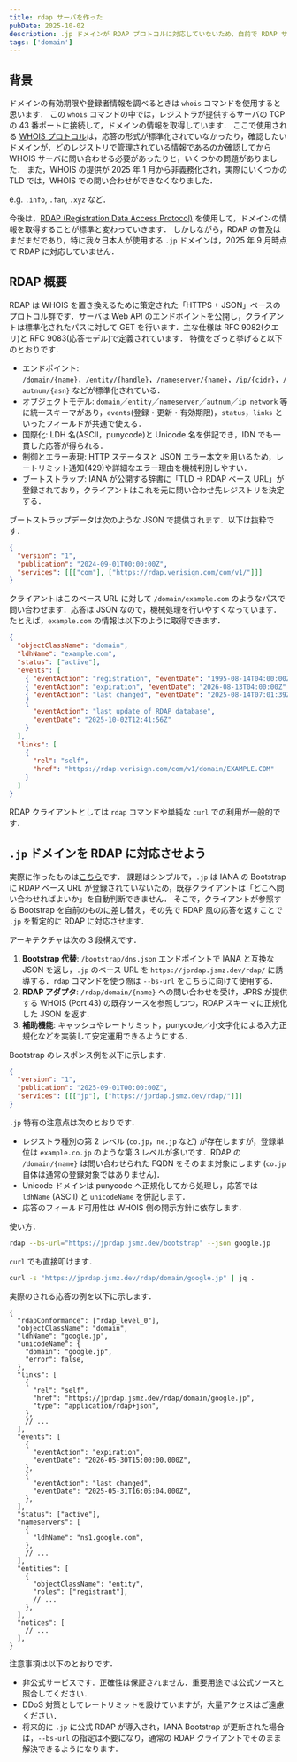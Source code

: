 ```yaml
---
title: rdap サーバを作った
pubDate: 2025-10-02
description: .jp ドメインが RDAP プロトコルに対応していないため，自前で RDAP サーバを構築しました．
tags: ['domain']
---
```


## 背景

ドメインの有効期限や登録者情報を調べるときは `whois` コマンドを使用すると思います．
この `whois` コマンドの中では，レジストラが提供するサーバの TCP の 43 番ポートに接続して，ドメインの情報を取得しています．
ここで使用される [WHOIS プロトコル](https://datatracker.ietf.org/doc/html/rfc3912)は，応答の形式が標準化されていなかったり，確認したいドメインが，どのレジストリで管理されている情報であるのか確認してから WHOIS サーバに問い合わせる必要があったりと，いくつかの問題がありました．
また，WHOIS の提供が 2025 年 1 月から非義務化され，実際にいくつかの TLD では，WHOIS での問い合わせができなくなりました．

e.g. `.info`, `.fan`, `.xyz` など．

今後は，[RDAP (Registration Data Access Protocol)](https://datatracker.ietf.org/doc/html/rfc9083) を使用して，ドメインの情報を取得することが標準と変わっていきます．
しかしながら，RDAP の普及はまだまだであり，特に我々日本人が使用する `.jp` ドメインは，2025 年 9 月時点で RDAP に対応していません．

## RDAP 概要

RDAP は WHOIS を置き換えるために策定された「HTTPS + JSON」ベースのプロトコル群です．サーバは Web API のエンドポイントを公開し，クライアントは標準化されたパスに対して GET を行います．主な仕様は RFC 9082(クエリ)と RFC 9083(応答モデル)で定義されています．
特徴をざっと挙げると以下のとおりです．

- エンドポイント: `/domain/{name}`，`/entity/{handle}`，`/nameserver/{name}`，`/ip/{cidr}`，`/autnum/{asn}` などが標準化されている．
- オブジェクトモデル: `domain`／`entity`／`nameserver`／`autnum`／`ip network` 等に統一スキーマがあり，`events`(登録・更新・有効期限)，`status`，`links` といったフィールドが共通で使える．
- 国際化: LDH 名(ASCII，punycode)と Unicode 名を併記でき，IDN でも一貫した応答が得られる．
- 制御とエラー表現: HTTP ステータスと JSON エラー本文を用いるため，レートリミット通知(429)や詳細なエラー理由を機械判別しやすい．
- ブートストラップ: IANA が公開する辞書に「TLD -> RDAP ベース URL」が登録されており，クライアントはこれを元に問い合わせ先レジストリを決定する．

ブートストラップデータは次のような JSON で提供されます．以下は抜粋です．

```json
{
  "version": "1",
  "publication": "2024-09-01T00:00:00Z",
  "services": [[["com"], ["https://rdap.verisign.com/com/v1/"]]]
}
```

クライアントはこのベース URL に対して `/domain/example.com` のようなパスで問い合わせます．応答は JSON なので，機械処理を行いやすくなっています．たとえば，`example.com` の情報は以下のように取得できます．

```json
{
  "objectClassName": "domain",
  "ldhName": "example.com",
  "status": ["active"],
  "events": [
    { "eventAction": "registration", "eventDate": "1995-08-14T04:00:00Z" },
    { "eventAction": "expiration", "eventDate": "2026-08-13T04:00:00Z" },
    { "eventAction": "last changed", "eventDate": "2025-08-14T07:01:39Z" },
    {
      "eventAction": "last update of RDAP database",
      "eventDate": "2025-10-02T12:41:56Z"
    }
  ],
  "links": [
    {
      "rel": "self",
      "href": "https://rdap.verisign.com/com/v1/domain/EXAMPLE.COM"
    }
  ]
}
```

RDAP クライアントとしては `rdap` コマンドや単純な `curl` での利用が一般的です．

## `.jp` ドメインを RDAP に対応させよう

実際に作ったものは[こちら](https://github.com/vinyl-umbrella/jprdap)です．
課題はシンプルで，`.jp` は IANA の Bootstrap に RDAP ベース URL が登録されていないため，既存クライアントは「どこへ問い合わせればよいか」を自動判断できません．
そこで，クライアントが参照する Bootstrap を自前のものに差し替え，その先で RDAP 風の応答を返すことで `.jp` を暫定的に RDAP に対応させます．

アーキテクチャは次の 3 段構えです．

1. **Bootstrap 代替**: `/bootstrap/dns.json` エンドポイントで IANA と互換な JSON を返し，`.jp` のベース URL を `https://jprdap.jsmz.dev/rdap/` に誘導する．`rdap` コマンドを使う際は `--bs-url` をこちらに向けて使用する．
2. **RDAP アダプタ**: `/rdap/domain/{name}` への問い合わせを受け，JPRS が提供する WHOIS (Port 43) の既存ソースを参照しつつ，RDAP スキーマに正規化した JSON を返す．
3. **補助機能**: キャッシュやレートリミット，punycode／小文字化による入力正規化などを実装して安定運用できるようにする．

Bootstrap のレスポンス例を以下に示します．

```json
{
  "version": "1",
  "publication": "2025-09-01T00:00:00Z",
  "services": [[["jp"], ["https://jprdap.jsmz.dev/rdap/"]]]
}
```

`.jp` 特有の注意点は次のとおりです．

- レジストラ種別の第 2 レベル (`co.jp`，`ne.jp` など) が存在しますが，登録単位は `example.co.jp` のような第 3 レベルが多いです．RDAP の `/domain/{name}` は問い合わせられた FQDN をそのまま対象にします (`co.jp` 自体は通常の登録対象ではありません)．
- Unicode ドメインは punycode へ正規化してから処理し，応答では `ldhName` (ASCII) と `unicodeName` を併記します．
- 応答のフィールド可用性は WHOIS 側の開示方針に依存します．

使い方．

```sh
rdap --bs-url="https://jprdap.jsmz.dev/bootstrap" --json google.jp
```

`curl` でも直接叩けます．

```sh
curl -s "https://jprdap.jsmz.dev/rdap/domain/google.jp" | jq .
```

実際のされる応答の例を以下に示します．

```jsonc
{
  "rdapConformance": ["rdap_level_0"],
  "objectClassName": "domain",
  "ldhName": "google.jp",
  "unicodeName": {
    "domain": "google.jp",
    "error": false,
  },
  "links": [
    {
      "rel": "self",
      "href": "https://jprdap.jsmz.dev/rdap/domain/google.jp",
      "type": "application/rdap+json",
    },
    // ...
  ],
  "events": [
    {
      "eventAction": "expiration",
      "eventDate": "2026-05-30T15:00:00.000Z",
    },
    {
      "eventAction": "last changed",
      "eventDate": "2025-05-31T16:05:04.000Z",
    },
  ],
  "status": ["active"],
  "nameservers": [
    {
      "ldhName": "ns1.google.com",
    },
    // ...
  ],
  "entities": [
    {
      "objectClassName": "entity",
      "roles": ["registrant"],
      // ...
    },
  ],
  "notices": [
    // ...
  ],
}
```

注意事項は以下のとおりです．

- 非公式サービスです．正確性は保証されません．重要用途では公式ソースと照合してください．
- DDoS 対策としてレートリミットを設けていますが，大量アクセスはご遠慮ください．
- 将来的に `.jp` に公式 RDAP が導入され，IANA Bootstrap が更新された場合は，`--bs-url` の指定は不要になり，通常の RDAP クライアントでそのまま解決できるようになります．
